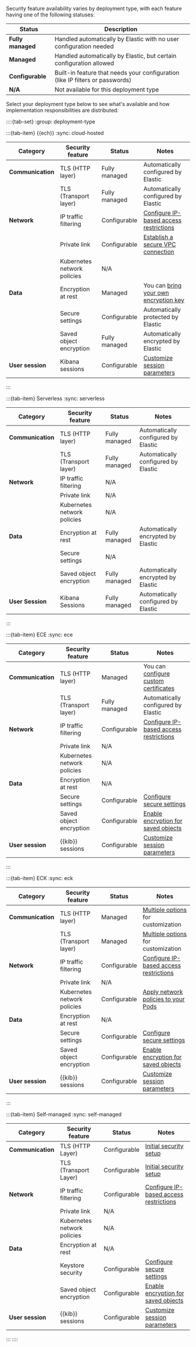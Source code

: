 Security feature availability varies by deployment type, with each feature having one of the following statuses:

| Status | Description |
|--------|-------------|
| **Fully managed** | Handled automatically by Elastic with no user configuration needed |
| **Managed** | Handled automatically by Elastic, but certain configuration allowed |
| **Configurable** | Built-in feature that needs your configuration (like IP filters or passwords) |
| **N/A** | Not available for this deployment type |

Select your deployment type below to see what's available and how implementation responsibilities are distributed:

::::{tab-set}
:group: deployment-type

:::{tab-item} {{ech}}
:sync: cloud-hosted

| Category | Security feature | Status | Notes |
|------------------|------------|--------------|-------------|
| **Communication** | TLS (HTTP layer) | Fully managed | Automatically configured by Elastic |
| | TLS (Transport layer) | Fully managed | Automatically configured by Elastic |
| **Network** | IP traffic filtering | Configurable | [Configure IP-based access restrictions](/deploy-manage/security/ip-filtering-cloud.md) |
| | Private link | Configurable | [Establish a secure VPC connection](/deploy-manage/security/private-link-traffic-filters.md) |
| | Kubernetes network policies | N/A |  |
| **Data** | Encryption at rest | Managed | You can [bring your own encryption key](/deploy-manage/security/encrypt-deployment-with-customer-managed-encryption-key.md) |
| | Secure settings | Configurable | Automatically protected by Elastic |
| | Saved object encryption | Fully managed | Automatically encrypted by Elastic |
| **User session** | Kibana sessions | Configurable | [Customize session parameters](/deploy-manage/security/kibana-session-management.md) |

:::

:::{tab-item} Serverless
:sync: serverless

| Category| Security feature | Status | Notes |
|------------------|------------|--------------|-------------|
| **Communication** | TLS (HTTP layer) | Fully managed | Automatically configured by Elastic |
| | TLS (Transport layer) | Fully managed | Automatically configured by Elastic |
| **Network** | IP traffic filtering | N/A | |
| | Private link | N/A |  |
| | Kubernetes network policies | N/A |  |
| **Data** | Encryption at rest | Fully managed | Automatically encrypted by Elastic |
| | Secure settings | N/A |  |
| | Saved object encryption | Fully managed | Automatically encrypted by Elastic |
| **User Session** | Kibana Sessions | Fully managed | Automatically configured by Elastic |

:::

:::{tab-item} ECE
:sync: ece

| Category| Security feature | Status | Notes |
|------------------|------------|--------------|-------------|
| **Communication** | TLS (HTTP layer) | Managed | You can [configure custom certificates](/deploy-manage/security/secure-your-elastic-cloud-enterprise-installation/manage-security-certificates.md) |
| | TLS (Transport layer) | Fully managed | Automatically configured by Elastic |
| **Network** | IP traffic filtering | Configurable | [Configure IP-based access restrictions](/deploy-manage/security/ip-filtering-cloud.md) |
| | Private link | N/A |  |
| | Kubernetes network policies | N/A |  |
| **Data** | Encryption at rest | N/A |  |
| | Secure settings | Configurable | [Configure secure settings](/deploy-manage/security/secure-settings.md) |
| | Saved object encryption | Configurable | [Enable encryption for saved objects](/deploy-manage/security/secure-saved-objects.md) |
| **User session** | {{kib}} sessions | Configurable | [Customize session parameters](/deploy-manage/security/kibana-session-management.md) |

:::

:::{tab-item} ECK
:sync: eck

| Category| Security feature | Status | Notes |
|------------------|------------|--------------|-------------|
| **Communication** | TLS (HTTP layer) | Managed | [Multiple options](/deploy-manage/security/k8s-https-settings.md) for customization |
| | TLS (Transport layer) | Managed | [Multiple options](/deploy-manage/security/k8s-transport-settings.md) for customization |
| **Network** | IP traffic filtering | Configurable | [Configure IP-based access restrictions](/deploy-manage/security/ip-filtering-basic.md) |
| | Private link | N/A |  |
| | Kubernetes network policies | Configurable | [Apply network policies to your Pods](/deploy-manage/security/k8s-network-policies.md) |
| **Data** | Encryption at rest | N/A |  |
| | Secure settings | Configurable | [Configure secure settings](/deploy-manage/security/k8s-secure-settings.md) |
| | Saved object encryption | Configurable | [Enable encryption for saved objects](/deploy-manage/security/secure-saved-objects.md) |
| **User session** | {{kib}} sessions | Configurable | [Customize session parameters](/deploy-manage/security/kibana-session-management.md) |

:::


:::{tab-item} Self-managed
:sync: self-managed

| Category| Security feature | Status | Notes |
|------------------|------------|--------------|-------------|
| **Communication** | TLS (HTTP Layer) | Configurable | [Initial security setup](/deploy-manage/security/self-setup.md) |
| | TLS (Transport Layer) | Configurable | [Initial security setup](/deploy-manage/security/self-setup.md) |
| **Network** | IP traffic filtering | Configurable | [Configure IP-based access restrictions](/deploy-manage/security/ip-filtering-basic.md) |
| | Private link | N/A |  |
| | Kubernetes network policies | N/A |  |
| **Data** | Encryption at rest | N/A |  |
| | Keystore security | Configurable | [Configure secure settings](/deploy-manage/security/secure-settings.md) |
| | Saved object encryption | Configurable | [Enable encryption for saved objects](/deploy-manage/security/secure-saved-objects.md) |
| **User session** | {{kib}} sessions | Configurable | [Customize session parameters](/deploy-manage/security/kibana-session-management.md) |

:::
::::
